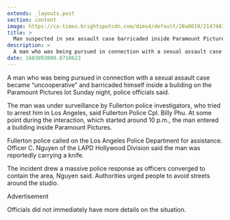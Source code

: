 ```yaml
--- 
extends: _layouts.post 
section: content 
image: https://ca-times.brightspotcdn.com/dims4/default/28a0019/2147483647/strip/true/crop/796x418+0+13/resize/1200x630!/quality/90/?url=https%3A%2F%2Fcalifornia-times-brightspot.s3.amazonaws.com%2F67%2F25%2Fdd33077a49aaa999618b2a532dfd%2Fscreenshot-2020-10-18-at-11.01.12%20PM.png 
title: > 
  Man suspected in sex assault case barricaded inside Paramount Pictures lot 
description: > 
  A man who was being pursued in connection with a sexual assault case became “uncooperative” and barricaded himself inside a building on the Paramount Pictures lot Sunday night, police officials said.The man was under surveillance by Fullerton police investigators, who tried to arrest him in Los Angeles, said Fullerton Police Cpl.At some point during the interaction, which started around 10 p.m., the man entered a building inside Paramount Pictures.Fullerton police called on the Los Angeles Police Department for assistance.Officer C. Nguyen of the LAPD Hollywood Division said the man was reportedly carrying a knife. 
date: 1603093800.8710623 
--- 
```

<div><p>A man who was being pursued in connection with a sexual assault case became &#8220;uncooperative&#8221; and barricaded himself inside a building on the Paramount Pictures lot Sunday night, police officials said.</p><p>The man was under surveillance by Fullerton police investigators, who tried to arrest him in Los Angeles, said Fullerton Police Cpl. Billy Phu. At some point during the interaction, which started around 10 p.m., the man entered a building inside Paramount Pictures. </p><p>Fullerton police called on the Los Angeles Police Department for assistance. Officer C. Nguyen of the LAPD Hollywood Division said the man was reportedly carrying a knife.</p><p>The incident drew a massive police response as officers converged to contain the area, Nguyen said. Authorities urged people to avoid streets around the studio.</p><p class="google-dfp-ad-caption">Advertisement</p>
    <p id="google-ad857773d5-3807-4a04-9ba3-2cd9f47d4c0e" class="google-dfp-ad injected">
        <p class="google-dfp-ad-placeholder"></p>
    </p>
<p>Officials did not immediately have more details on the situation.</p></div>